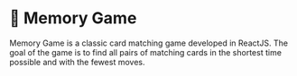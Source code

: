 # 🧠 Memory Game

Memory Game is a classic card matching game developed in ReactJS. The goal of the game is to find all pairs of matching cards in the shortest time possible and with the fewest moves.
